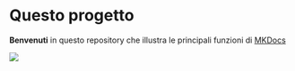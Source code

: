 # Questo progetto

**Benvenuti** in questo repository che illustra le principali funzioni di [MKDocs](https://squidfunk.github.io/mkdocs-material/getting-started/)

![](https://raw.githubusercontent.com/cirospat/rtd-comemipiace/master/docs/images/cirospat.jpg)


